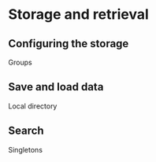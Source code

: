 # Storage and retrieval

## Configuring the storage 

Groups

## Save and load data

Local directory

## Search

Singletons



